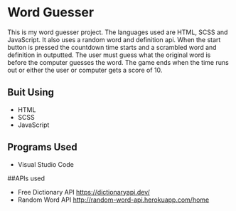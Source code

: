 # Word Guesser
This is my word guesser project. The languages used are HTML, SCSS and JavaScript. It also uses a random word and definition api.
When the start button is pressed the countdown time starts and a scrambled word and definition in outputted.
The user must guess what the original word is before the computer guesses the word.
The game ends when the time runs out or either the user or computer gets a score of 10.

## Buit Using
- HTML
- SCSS
- JavaScript

## Programs Used
- Visual Studio Code

##APIs used
- Free Dictionary API https://dictionaryapi.dev/
- Random Word API http://random-word-api.herokuapp.com/home
